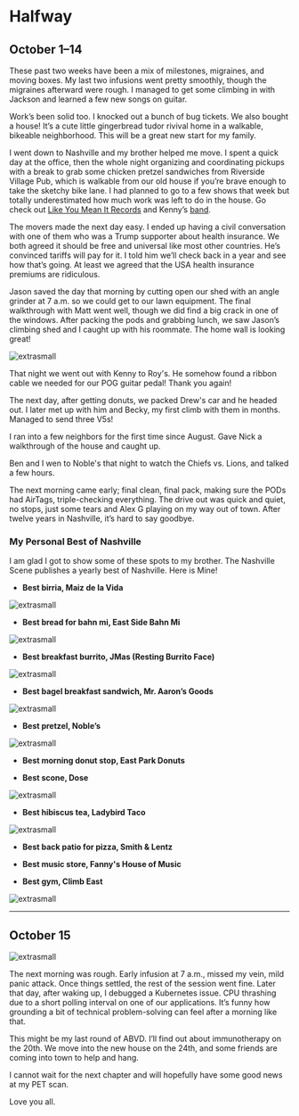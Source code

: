 # Halfway

## October 1–14

These past two weeks have been a mix of milestones, migraines, and moving boxes. My last two infusions went pretty smoothly, though the migraines afterward were rough. I managed to get some climbing in with Jackson and learned a few new songs on guitar.

Work’s been solid too. I knocked out a bunch of bug tickets. We also bought a house! It’s a cute little gingerbread tudor rivival home in a walkable, bikeable neighborhood. This will be a great new start for my family.

I went down to Nashville and my brother helped me move. I spent a quick day at the office, then the whole night organizing and coordinating pickups with a break to grab some chicken pretzel sandwiches from Riverside Village Pub, which is walkable from our old house if you’re brave enough to take the sketchy bike lane. I had planned to go to a few shows that week but totally underestimated how much work was left to do in the house. Go check out [Like You Mean It Records](https://www.likeyoumeanitrecords.com/) and Kenny’s [band](https://music.apple.com/us/artist/riley-haynie/1454064000).

The movers made the next day easy. I ended up having a civil conversation with one of them who was a Trump supporter about health insurance. We both agreed it should be free and universal like most other countries. He’s convinced tariffs will pay for it. I told him we’ll check back in a year and see how that’s going. At least we agreed that the USA health insurance premiums are ridiculous.

Jason saved the day that morning by cutting open our shed with an angle grinder at 7 a.m. so we could get to our lawn equipment. The final walkthrough with Matt went well, though we did find a big crack in one of the windows. After packing the pods and grabbing lunch, we saw Jason’s climbing shed and I caught up with his roommate. The home wall is looking great!

![extrasmall](https://github.com/jottenlips/jottenlips.github.io/blob/main/halfway-10-1-2025-img/anglegrinder.JPG?raw=true)

That night we went out with Kenny to Roy's. He somehow found a ribbon cable we needed for our POG guitar pedal! Thank you again!

The next day, after getting donuts, we packed Drew's car and he headed out. I later met up with him and Becky, my first climb with them in months. Managed to send three V5s!

I ran into a few neighbors for the first time since August. Gave Nick a walkthrough of the house and caught up.

Ben and I wen to Noble's that night to watch the Chiefs vs. Lions, and talked a few hours.

The next morning came early; final clean, final pack, making sure the PODs had AirTags, triple-checking everything. The drive out was quick and quiet, no stops, just some tears and Alex G playing on my way out of town. After twelve years in Nashville, it’s hard to say goodbye.

### My Personal Best of Nashville

I am glad I got to show some of these spots to my brother. The Nashville Scene publishes a yearly best of Nashville. Here is Mine!


* **Best birria, Maiz de la Vida**

![extrasmall](https://github.com/jottenlips/jottenlips.github.io/blob/main/halfway-10-1-2025-img/maizdelavida.JPG?raw=true)

* **Best bread for bahn mi, East Side Bahn Mi**
  
![extrasmall](https://github.com/jottenlips/jottenlips.github.io/blob/main/halfway-10-1-2025-img/eastsidebahnmi.JPG?raw=true)

* **Best breakfast burrito, JMas (Resting Burrito Face)**
  
![extrasmall](https://github.com/jottenlips/jottenlips.github.io/blob/main/halfway-10-1-2025-img/jmas.JPG?raw=true)

* **Best bagel breakfast sandwich, Mr. Aaron’s Goods**
  
![extrasmall](https://github.com/jottenlips/jottenlips.github.io/blob/main/halfway-10-1-2025-img/mraaronsgoods.JPG?raw=true)

* **Best pretzel, Noble’s**
  
![extrasmall](https://github.com/jottenlips/jottenlips.github.io/blob/main/halfway-10-1-2025-img/nobles.JPG?raw=true)

* **Best morning donut stop, East Park Donuts**

* **Best scone, Dose**
  
![extrasmall](https://github.com/jottenlips/jottenlips.github.io/blob/main/halfway-10-1-2025-img/dosescone.JPG?raw=true)

* **Best hibiscus tea, Ladybird Taco**
  
![extrasmall](https://github.com/jottenlips/jottenlips.github.io/blob/main/halfway-10-1-2025-img/ladybird.JPG?raw=true)

* **Best back patio for pizza, Smith & Lentz**

* **Best music store, Fanny's House of Music**

* **Best gym, Climb East**
  
![extrasmall](https://github.com/jottenlips/jottenlips.github.io/blob/main/halfway-10-1-2025-img/climbeast.JPG?raw=true)


---

## October 15

![extrasmall](https://github.com/jottenlips/jottenlips.github.io/blob/main/halfway-10-1-2025-img/sitemansunrise.JPG/?raw=true)

The next morning was rough. Early infusion at 7 a.m., missed my vein, mild panic attack. Once things settled, the rest of the session went fine. Later that day, after waking up, I debugged a Kubernetes issue. CPU thrashing due to a short polling interval on one of our applications. It’s funny how grounding a bit of technical problem-solving can feel after a morning like that.

This might be my last round of ABVD. I’ll find out about immunotherapy on the 20th. We move into the new house on the 24th, and some friends are coming into town to help and hang.

I cannot wait for the next chapter and will hopefully have some good news at my PET scan.

Love you all.
